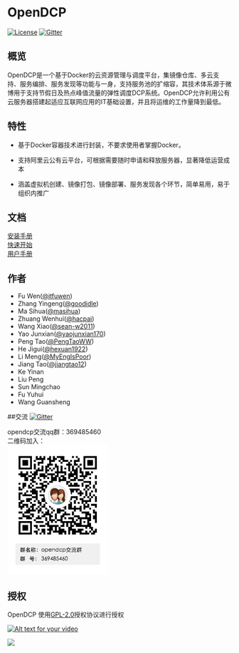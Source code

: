 # OpenDCP

[![License](https://img.shields.io/badge/License-GPL%202.0-blue.svg)](LICENSE) [![Gitter](https://badges.gitter.im/weibocom/opendcp.svg)](https://gitter.im/weibocom/opendcp?utm_source=badge&utm_medium=badge&utm_campaign=pr-badge)

## 概览

OpenDCP是一个基于Docker的云资源管理与调度平台，集镜像仓库、多云支持、服务编排、服务发现等功能与一身，支持服务池的扩缩容，其技术体系源于微博用于支持节假日及热点峰值流量的弹性调度DCP系统。OpenDCP允许利用公有云服务器搭建起适应互联网应用的IT基础设置，并且将运维的工作量降到最低。

## 特性

-   基于Docker容器技术进行封装，不要求使用者掌握Docker。

-   支持阿里云公有云平台，可根据需要随时申请和释放服务器，显著降低运营成本

-   涵盖虚拟机创建、镜像打包、镜像部署、服务发现各个环节，简单易用，易于组织内推广

## 文档
[安装手册](document/install.md)  
[快速开始](document/quick_start.md)  
[用户手册](document/usermanual.md)

## 作者
-   Fu Wen([@itfuwen](https://github.com/itfuwen))
-   Zhang Yingeng([@goodidle](https://github.com/goodidle))
-   Ma Sihua([@masihua](https://github.com/masihua))
-   Zhuang Wenhui([@hacpai](https://github.com/hacpai))
-   Wang Xiao([@sean-w2011](https://github.com/sean-w2011))
-   Yao Junxian([@yaojunxian170](https://github.com/yaojunxian170))
-   Peng Tao([@PengTaoWW](https://github.com/PengTaoWW))
-   He Jigui([@hexuan1922](https://github.com/hexuan1922))
-   Li Meng([@MyEngIsPoor](https://github.com/MyEngIsPoor))
-   Jiang Tao([@jiangtao12](https://github.com/jiangtao12))
-   Ke Yinan
-   Liu Peng
-   Sun Mingchao
-   Fu Yuhui
-   Wang Guansheng


##交流
[![Gitter](https://badges.gitter.im/weibocom/opendcp.svg)](https://gitter.im/weibocom/opendcp?utm_source=badge&utm_medium=badge&utm_campaign=pr-badge)  

opendcp交流qq群：369485460  
二维码加入：  
 ![](document/media/opendcp_qq_group.png)

## 授权

OpenDCP 使用[GPL-2.0](https://www.gnu.org/licenses/gpl-2.0.txt)授权协议进行授权




[![Alt text for your video](https://img.youtube.com/vi/T-D1KVIuvjA/0.jpg)](http://www.youtube.com/watch?v=T-D1KVIuvjA)





[![](http://img2.niutuku.com/1312/0800/0800-niutuku.com-14339.jpg)](https://www.bilibili.com/html/html5player.html?aid=12568817&cid=20679828&as_wide=1)
